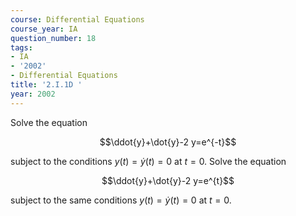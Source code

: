 ```yaml
---
course: Differential Equations
course_year: IA
question_number: 18
tags:
- IA
- '2002'
- Differential Equations
title: '2.I.1D '
year: 2002
---
```



Solve the equation

$$\ddot{y}+\dot{y}-2 y=e^{-t}$$

subject to the conditions $y(t)=\dot{y}(t)=0$ at $t=0$. Solve the equation

$$\ddot{y}+\dot{y}-2 y=e^{t}$$

subject to the same conditions $y(t)=\dot{y}(t)=0$ at $t=0$.